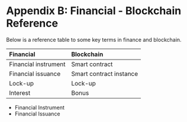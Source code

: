 # Appendix B: Financial - Blockchain Reference

Below is a reference table to some key terms in finance and blockchain.

| Financial | Blockchain |
| :--- | :--- |
| Financial instrument | Smart contract |
| Financial issuance | Smart contract instance |
| Lock-up | Lock-up |
| Interest | Bonus |

* Financial Instrument
* Financial Issuance

